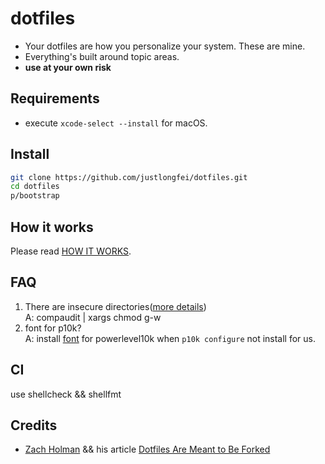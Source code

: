 # dotfiles
- Your dotfiles are how you personalize your system. These are mine.
- Everything's built around topic areas.
- **use at your own risk**

## Requirements
- execute `xcode-select --install` for macOS.


## Install
```bash
git clone https://github.com/justlongfei/dotfiles.git
cd dotfiles
p/bootstrap
```

## How it works

Please read [HOW IT WORKS](HOW-IT-WORKS.md).

## FAQ
1. There are insecure directories([more details](https://github.com/zsh-users/zsh-completions/issues/433))  
A: compaudit | xargs chmod g-w
2. font for p10k?   
A: install [font](https://github.com/romkatv/powerlevel10k#fonts) for powerlevel10k when `p10k configure` not install for us.

## CI
use shellcheck && shellfmt
## Credits
- [Zach Holman](https://github.com/holman/dotfiles) && his article [Dotfiles Are Meant to Be Forked](https://zachholman.com/2010/08/dotfiles-are-meant-to-be-forked/)
